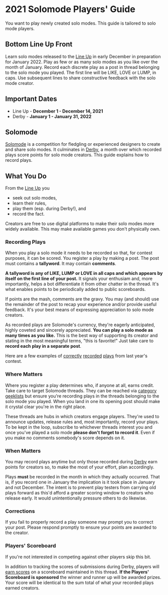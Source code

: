 # 2021 Solomode Players' Guide

You want to play newly created solo modes.  This guide is tailored to solo mode players.

## Bottom Line Up Front
Learn solo modes released to the [Line Up](./categories.md) in early December in preparation for January 2022.  Play as few or as many solo modes as you like over the month of January.  Record each discrete play as a post in thread belonging to the solo mode you played.  The first line will be LIKE, LOVE or LUMP, in caps.  Use subsequent lines to share constructive feedback with the solo mode creator.

## Important Dates
* Line Up - **December 1 - December 14, 2021**
* Derby - **January 1 - January 31, 2022**

## Solomode
[Solomode](./announcement-solomode.md) is a competition for fledgling or experienced designers to create and share solo modes.  It culminates in [Derby](./announcement-derby.md), a month over which recorded plays score points for solo mode creators.  This guide explains how to record plays.

## What You Do
From the [Line Up](./categories.md) you
* seek out solo modes,
* learn their rules,
* play them (esp. during Derby!), and
* record the fact.

Creators are free to use digital platforms to make their solo modes more widely available.  This may make available games you don't physically own.

### Recording Plays
When you play a solo mode it needs to be recorded so that, for contest purposes, it can be scored.  You register a play by making a post.  The post must contains a **tallyword**.  It may contain **comments**.

**A tallyword is any of LIKE, LUMP or LOVE in all caps and which appears by itself on the first line of your post.**  It signals your enthusiam and, more importantly, helps a bot differentiate it from other chatter in the thread.  It's what enables points to be periodically added to public scoreboards.

If points are the mash, comments are the gravy.  You may (and should) use the remainder of the post to recap your experience and/or provide useful feedback.  It's your best means of expressing appreciation to solo mode creators.

As recorded plays are Solomode's currency, they're eagerly anticipated, highly coveted and sincerely appreciated.  **You can play a solo mode as many times as you like.**  This is the best way of supporting its creator and stating in the most meaningful terms, "this is favorite!"  Just take care to **record each play in a separate post**.

Here are a few examples of [correctly](https://www.boardgamegeek.com/thread/2554285/article/36891615#36891615) [recorded](https://www.boardgamegeek.com/thread/2554285/article/37000248#37000248) [plays](https://www.boardgamegeek.com/thread/2554285/article/37122326#37122326) from last year's contest.

### Where Matters
Where you register a play determines who, if anyone at all, earns credit.  Take care to target Solomode threads.  They can be reached via [category geeklists](./categories.md) but ensure you're recording plays in the threads belonging to the solo mode you played.  When you land in one its opening post should make it crystal clear you're in the right place.

These threads are hubs in which creators engage players.  They're used to announce updates, release rules and, most importantly, record your plays.  To be kept in the loop, subscribe to whichever threads interest you and once you've played a solo mode **please don't forget to record it**.  Even if you make no comments somebody's score depends on it.

### When Matters
You may record plays anytime but only those recorded during [Derby](./announcement-derby.md) earn points for creators so, to make the most of your effort, plan accordingly.

Plays **must** be recorded in the month in which they actually occurred.  That is, if you record one in January the implication is it took place in January and not December.  The intent is to prevent play testers from carrying old plays forward as this'd afford a greater scoring window to creators who release early.  It would unintentionally pressure others to do likewise.

### Corrections
If you fail to properly record a play someone may prompt you to correct your post.  Please respond promptly to ensure your points are awarded to the creator.

### Players' Scoreboard
If you're not interested in competing against other players skip this bit.

In addition to tracking the scores of submissions during Derby, players will [earn scores](./scoring-guide.md) on a scoreboard maintained in this thread.  **If the Players' Scoreboard is sponsored** the winner and runner up will be awarded prizes.  Your score will be identical to the sum total of what your recorded plays earned creators.
